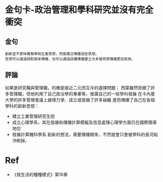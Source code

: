 # 金句卡-政治管理和學科研究並沒有完全衝突

## 金句
```
創新並不意味著簡單地生產思想，而是廣泛傳播這些思想。
思想可以通過說和寫來傳播，也可以通過這種傳播建立大本營而使傳播更加有效。
```

## 評論
如果是研究職與管理職，的確是接近二元而互斥的選擇問題；
西蒙雖然拒絕了許多管理職，但他利用了自己政治學的專業等，推廣自己的一些學科發展
在卡內基大學的許多管理會議上據理力爭、成立或發展了許多組織
進而傳播了自己在各個學科的創新思想：
- 建立工業管理研究生院
- 成立心理學系，其在發展和傳播計算模擬及信息處理心理學方面已在國際領導地位
- 發展計算機科學系
創新的想法，需要傳播開來，不然就會只會被學科的長河給沖刷掉。

# Ref
- 《我生活的種種模式》第16章